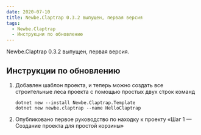 ```yaml
---
date: 2020-07-10
title: Newbe.Claptrap 0.3.2 выпущен, первая версия
tags:
  - Newbe.Claptrap
  - Инструкции по обновлению
---
```


Newbe.Claptrap 0.3.2 выпущен, первая версия.

<!-- more -->

<!-- md Header-Newbe-Claptrap.md -->

## Инструкции по обновлению

1. Добавлен шаблон проекта, и теперь можно создать все строительные леса проекта с помощью простых двух строк команд

   ```shell
   dotnet new --install Newbe.Claptrap.Template
   dotnet new newbe.claptrap --name HelloClaptrap
   ```

2. Опубликовано первое руководство по находку к проекту «Шаг 1 — Создание проекта для простой корзины»

<!-- md Footer-Newbe-Claptrap.md -->
